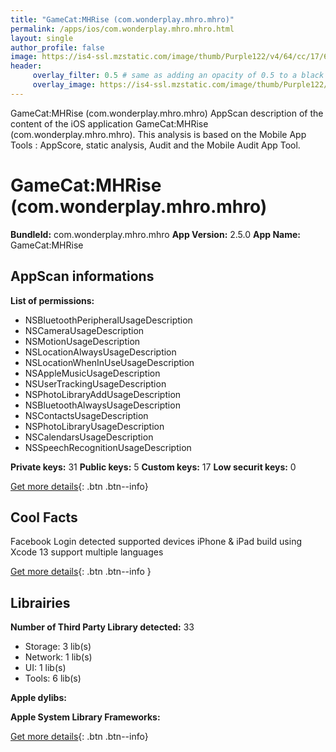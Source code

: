 ```yaml
---
title: "GameCat:MHRise (com.wonderplay.mhro.mhro)"
permalink: /apps/ios/com.wonderplay.mhro.mhro.html
layout: single
author_profile: false
image: https://is4-ssl.mzstatic.com/image/thumb/Purple122/v4/64/cc/17/64cc178c-9e37-7e46-0eb7-40dcd97a9706/AppIcon-1x_U007emarketing-0-7-0-0-85-220.png/512x512bb.jpg
header: 
     overlay_filter: 0.5 # same as adding an opacity of 0.5 to a black background
     overlay_image: https://is4-ssl.mzstatic.com/image/thumb/Purple122/v4/64/cc/17/64cc178c-9e37-7e46-0eb7-40dcd97a9706/AppIcon-1x_U007emarketing-0-7-0-0-85-220.png/512x512bb.jpg
---
```

GameCat:MHRise (com.wonderplay.mhro.mhro) AppScan description of the content of the iOS application GameCat:MHRise (com.wonderplay.mhro.mhro). This analysis is based on the Mobile App Tools : AppScore, static analysis, Audit and the Mobile Audit App Tool.

# GameCat:MHRise (com.wonderplay.mhro.mhro)

**BundleId:** com.wonderplay.mhro.mhro
**App Version:** 2.5.0
**App Name:** GameCat:MHRise


## AppScan informations 

**List of permissions:** 
- NSBluetoothPeripheralUsageDescription
- NSCameraUsageDescription
- NSMotionUsageDescription
- NSLocationAlwaysUsageDescription
- NSLocationWhenInUseUsageDescription
- NSAppleMusicUsageDescription
- NSUserTrackingUsageDescription
- NSPhotoLibraryAddUsageDescription
- NSBluetoothAlwaysUsageDescription
- NSContactsUsageDescription
- NSPhotoLibraryUsageDescription
- NSCalendarsUsageDescription
- NSSpeechRecognitionUsageDescription
  
  
**Private keys:** 31
**Public keys:** 5
**Custom keys:** 17
**Low securit keys:** 0
  
[Get more details](/pricing.html){: .btn .btn--info}

## Cool Facts

Facebook Login detected
supported devices iPhone & iPad
build using Xcode 13
support multiple languages
  
[Get more details](/pricing.html){: .btn .btn--info }

## Librairies 
**Number of Third Party Library detected:** 33
- Storage: 3 lib(s)
- Network: 1 lib(s)
- UI: 1 lib(s)
- Tools: 6 lib(s)


**Apple dylibs:**


**Apple System Library Frameworks:**


  
[Get more details](/pricing.html){: .btn .btn--info}

